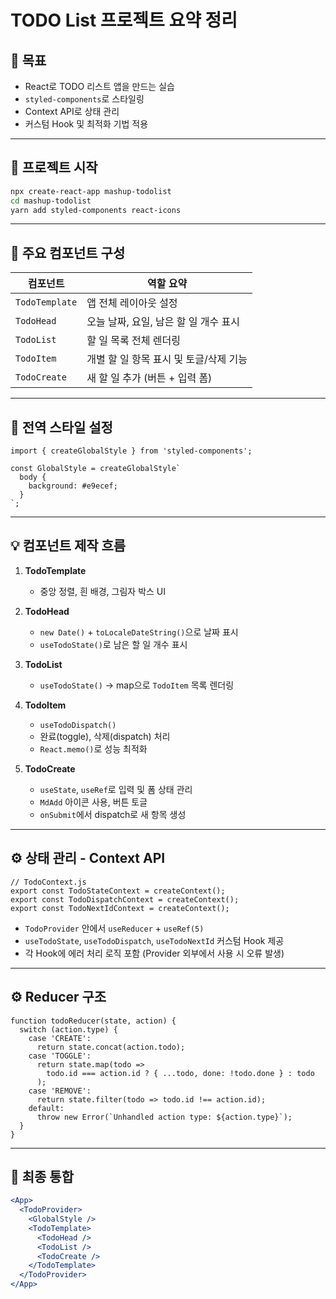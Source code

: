 # TODO List 프로젝트 요약 정리

## 📌 목표

- React로 TODO 리스트 앱을 만드는 실습
- `styled-components`로 스타일링
- Context API로 상태 관리
- 커스텀 Hook 및 최적화 기법 적용

---

## 📁 프로젝트 시작

```bash
npx create-react-app mashup-todolist
cd mashup-todolist
yarn add styled-components react-icons
```

---

## 🧩 주요 컴포넌트 구성

| 컴포넌트 | 역할 요약 |
| --- | --- |
| `TodoTemplate` | 앱 전체 레이아웃 설정 |
| `TodoHead` | 오늘 날짜, 요일, 남은 할 일 개수 표시 |
| `TodoList` | 할 일 목록 전체 렌더링 |
| `TodoItem` | 개별 할 일 항목 표시 및 토글/삭제 기능 |
| `TodoCreate` | 새 할 일 추가 (버튼 + 입력 폼) |

---

## 🎨 전역 스타일 설정

```
import { createGlobalStyle } from 'styled-components';

const GlobalStyle = createGlobalStyle`
  body {
    background: #e9ecef;
  }
`;
```

---

## 💡 컴포넌트 제작 흐름

1. **TodoTemplate**
    - 중앙 정렬, 흰 배경, 그림자 박스 UI
2. **TodoHead**
    - `new Date()` + `toLocaleDateString()`으로 날짜 표시
    - `useTodoState()`로 남은 할 일 개수 표시
3. **TodoList**
    - `useTodoState()` → map으로 `TodoItem` 목록 렌더링
4. **TodoItem**
    - `useTodoDispatch()`
    - 완료(toggle), 삭제(dispatch) 처리
    - `React.memo()`로 성능 최적화

1. **TodoCreate**
    - `useState`, `useRef`로 입력 및 폼 상태 관리
    - `MdAdd` 아이콘 사용, 버튼 토글
    - `onSubmit`에서 dispatch로 새 항목 생성

---

## ⚙️ 상태 관리 - Context API

```
// TodoContext.js
export const TodoStateContext = createContext();
export const TodoDispatchContext = createContext();
export const TodoNextIdContext = createContext();
```

- `TodoProvider` 안에서 `useReducer` + `useRef(5)`
- `useTodoState`, `useTodoDispatch`, `useTodoNextId` 커스텀 Hook 제공
- 각 Hook에 에러 처리 로직 포함 (Provider 외부에서 사용 시 오류 발생)

---

## ⚙️ Reducer 구조

```
function todoReducer(state, action) {
  switch (action.type) {
    case 'CREATE':
      return state.concat(action.todo);
    case 'TOGGLE':
      return state.map(todo =>
        todo.id === action.id ? { ...todo, done: !todo.done } : todo
      );
    case 'REMOVE':
      return state.filter(todo => todo.id !== action.id);
    default:
      throw new Error(`Unhandled action type: ${action.type}`);
  }
}
```

---

## 🧪 최종 통합

```jsx
<App>
  <TodoProvider>
    <GlobalStyle />
    <TodoTemplate>
      <TodoHead />
      <TodoList />
      <TodoCreate />
    </TodoTemplate>
  </TodoProvider>
</App>
```